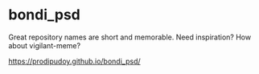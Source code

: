 # bondi_psd
Great repository names are short and memorable. Need inspiration? How about vigilant-meme?

https://prodipudoy.github.io/bondi_psd/
